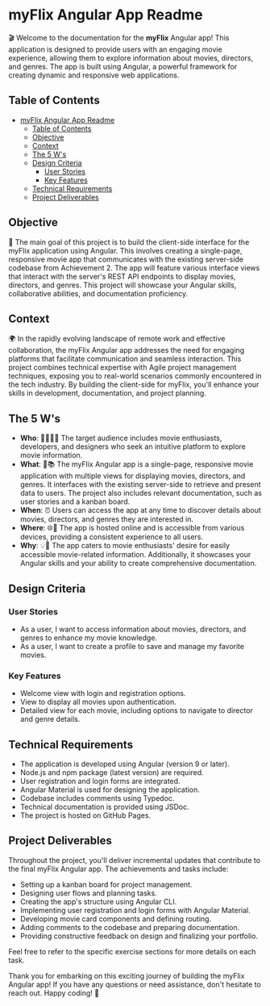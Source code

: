 # myFlix Angular App Readme

🎬 Welcome to the documentation for the **myFlix** Angular app! This application is designed to provide users with an engaging movie experience, allowing them to explore information about movies, directors, and genres. The app is built using Angular, a powerful framework for creating dynamic and responsive web applications.

## Table of Contents

- [myFlix Angular App Readme](#myflix-angular-app-readme)
  - [Table of Contents](#table-of-contents)
  - [Objective](#objective)
  - [Context](#context)
  - [The 5 W's](#the-5-ws)
  - [Design Criteria](#design-criteria)
    - [User Stories](#user-stories)
    - [Key Features](#key-features)
  - [Technical Requirements](#technical-requirements)
  - [Project Deliverables](#project-deliverables)

## Objective

🚀 The main goal of this project is to build the client-side interface for the myFlix application using Angular. This involves creating a single-page, responsive movie app that communicates with the existing server-side codebase from Achievement 2. The app will feature various interface views that interact with the server's REST API endpoints to display movies, directors, and genres. This project will showcase your Angular skills, collaborative abilities, and documentation proficiency.

## Context

🌍 In the rapidly evolving landscape of remote work and effective collaboration, the myFlix Angular app addresses the need for engaging platforms that facilitate communication and seamless interaction. This project combines technical expertise with Agile project management techniques, exposing you to real-world scenarios commonly encountered in the tech industry. By building the client-side for myFlix, you'll enhance your skills in development, documentation, and project planning.

## The 5 W's

- **Who**: 🙋‍♂️🙋‍♀️ The target audience includes movie enthusiasts, developers, and designers who seek an intuitive platform to explore movie information.
- **What**: 🎥📚 The myFlix Angular app is a single-page, responsive movie application with multiple views for displaying movies, directors, and genres. It interfaces with the existing server-side to retrieve and present data to users. The project also includes relevant documentation, such as user stories and a kanban board.
- **When**: ⏰ Users can access the app at any time to discover details about movies, directors, and genres they are interested in.
- **Where**: 🌐📱 The app is hosted online and is accessible from various devices, providing a consistent experience to all users.
- **Why**: 💡🎉 The app caters to movie enthusiasts' desire for easily accessible movie-related information. Additionally, it showcases your Angular skills and your ability to create comprehensive documentation.

## Design Criteria

### User Stories

- As a user, I want to access information about movies, directors, and genres to enhance my movie knowledge.
- As a user, I want to create a profile to save and manage my favorite movies.

### Key Features

- Welcome view with login and registration options.
- View to display all movies upon authentication.
- Detailed view for each movie, including options to navigate to director and genre details.

## Technical Requirements

- The application is developed using Angular (version 9 or later).
- Node.js and npm package (latest version) are required.
- User registration and login forms are integrated.
- Angular Material is used for designing the application.
- Codebase includes comments using Typedoc.
- Technical documentation is provided using JSDoc.
- The project is hosted on GitHub Pages.

## Project Deliverables

Throughout the project, you'll deliver incremental updates that contribute to the final myFlix Angular app. The achievements and tasks include:

- Setting up a kanban board for project management.
- Designing user flows and planning tasks.
- Creating the app's structure using Angular CLI.
- Implementing user registration and login forms with Angular Material.
- Developing movie card components and defining routing.
- Adding comments to the codebase and preparing documentation.
- Providing constructive feedback on design and finalizing your portfolio.

Feel free to refer to the specific exercise sections for more details on each task.

Thank you for embarking on this exciting journey of building the myFlix Angular app! If you have any questions or need assistance, don't hesitate to reach out. Happy coding! 🚀
